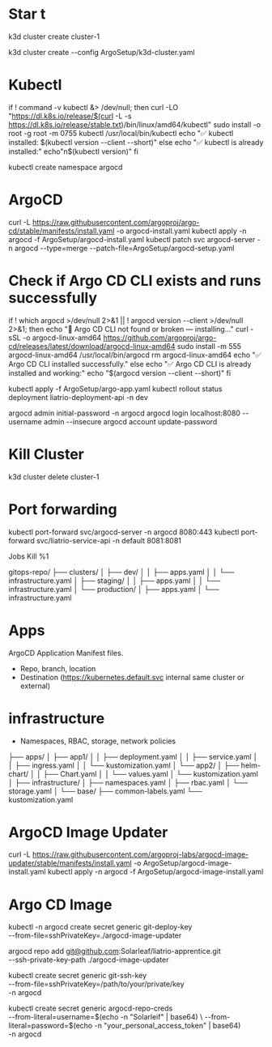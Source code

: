 # Star t

k3d cluster create cluster-1

k3d cluster create --config ArgoSetup/k3d-cluster.yaml

# Kubectl

if ! command -v kubectl &> /dev/null; then
curl -LO "https://dl.k8s.io/release/$(curl -L -s https://dl.k8s.io/release/stable.txt)/bin/linux/amd64/kubectl"
sudo install -o root -g root -m 0755 kubectl /usr/local/bin/kubectl
echo "✅ kubectl installed: $(kubectl version --client --short)"
else
  echo "✅ kubectl is already installed:"
  echo"n$(kubectl version)"
fi

kubectl create namespace argocd

# ArgoCD

curl -L https://raw.githubusercontent.com/argoproj/argo-cd/stable/manifests/install.yaml -o argocd-install.yaml
kubectl apply -n argocd -f ArgoSetup/argocd-install.yaml
kubectl patch svc argocd-server -n argocd --type=merge --patch-file=ArgoSetup/argocd-setup.yaml

# Check if Argo CD CLI exists and runs successfully

if ! which argocd >/dev/null 2>&1 || ! argocd version --client >/dev/null 2>&1; then
echo "🔧 Argo CD CLI not found or broken — installing..."
curl -sSL -o argocd-linux-amd64 https://github.com/argoproj/argo-cd/releases/latest/download/argocd-linux-amd64
sudo install -m 555 argocd-linux-amd64 /usr/local/bin/argocd
rm argocd-linux-amd64
echo "✅ Argo CD CLI installed successfully."
else
echo "✅ Argo CD CLI is already installed and working:"
echo "$(argocd version --client --short)"
fi

kubectl apply -f ArgoSetup/argo-app.yaml
kubectl rollout status deployment liatrio-deployment-api -n dev

argocd admin initial-password -n argocd
argocd login localhost:8080 --username admin --insecure
argocd account update-password

# Kill Cluster

k3d cluster delete cluster-1

# Port forwarding

kubectl port-forward svc/argocd-server -n argocd 8080:443
kubectl port-forward svc/liatrio-service-api -n default 8081:8081

Jobs
Kill %1

gitops-repo/
├── clusters/
│ ├── dev/
│ │ ├── apps.yaml
│ │ └── infrastructure.yaml
│ ├── staging/
│ │ ├── apps.yaml
│ │ └── infrastructure.yaml
│ └── production/
│ ├── apps.yaml
│ └── infrastructure.yaml

# Apps

ArgoCD Application Manifest files.

- Repo, branch, location
- Destination (https://kubernetes.default.svc internal same cluster or external)

# infrastructure

- Namespaces, RBAC, storage, network policies

├── apps/
│ ├── app1/
│ │ ├── deployment.yaml
│ │ ├── service.yaml
│ │ ├── ingress.yaml
│ │ └── kustomization.yaml
│ └── app2/
│ ├── helm-chart/
│ │ ├── Chart.yaml
│ │ └── values.yaml
│ └── kustomization.yaml
│
├── infrastructure/
│ ├── namespaces.yaml
│ ├── rbac.yaml
│ └── storage.yaml
│
└── base/
├── common-labels.yaml
└── kustomization.yaml

# ArgoCD Image Updater

curl -L https://raw.githubusercontent.com/argoproj-labs/argocd-image-updater/stable/manifests/install.yaml -o ArgoSetup/argocd-image-install.yaml
kubectl apply -n argocd -f ArgoSetup/argocd-image-install.yaml

# Argo CD Image

kubectl -n argocd create secret generic git-deploy-key \
 --from-file=sshPrivateKey=./argocd-image-updater

argocd repo add git@github.com:Solarleaf/liatrio-apprentice.git \
 --ssh-private-key-path ./argocd-image-updater

kubectl create secret generic git-ssh-key \
 --from-file=sshPrivateKey=/path/to/your/private/key \
 -n argocd

kubectl create secret generic argocd-repo-creds \
 --from-literal=username=$(echo -n "Solarleif" | base64) \
  --from-literal=password=$(echo -n "your_personal_access_token" | base64) \
 -n argocd
